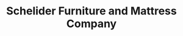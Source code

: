 ---
title: "Schelider Furniture and Mattress Company"
url: /brenham/schelider-furniture-and-mattress-company/
shop: furniture
---
